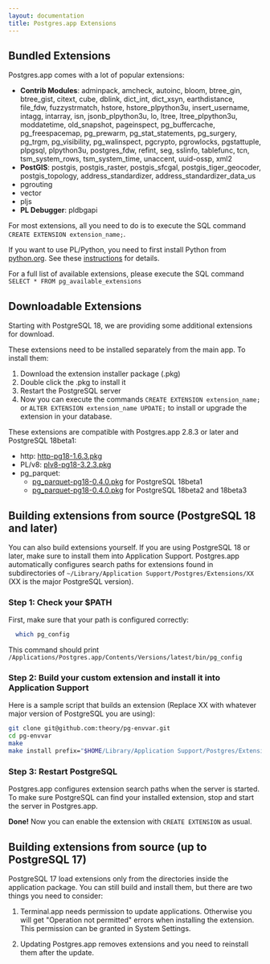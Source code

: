 ```yaml
---
layout: documentation
title: Postgres.app Extensions
---
```


## Bundled Extensions

Postgres.app comes with a lot of popular extensions:

- **Contrib Modules**: adminpack, amcheck, autoinc, bloom, btree_gin, btree_gist, citext, cube, dblink, dict_int, dict_xsyn, earthdistance, file_fdw, fuzzystrmatch, hstore, hstore_plpython3u, insert_username, intagg, intarray, isn, jsonb_plpython3u, lo, ltree, ltree_plpython3u, moddatetime, old_snapshot, pageinspect, pg_buffercache, pg_freespacemap, pg_prewarm, pg_stat_statements, pg_surgery, pg_trgm, pg_visibility, pg_walinspect, pgcrypto, pgrowlocks, pgstattuple, plpgsql, plpython3u, postgres_fdw, refint, seg, sslinfo, tablefunc, tcn, tsm_system_rows, tsm_system_time, unaccent, uuid-ossp, xml2
- **PostGIS**: postgis, postgis_raster, postgis_sfcgal, postgis_tiger_geocoder, postgis_topology, address_standardizer, address_standardizer_data_us
- pgrouting
- vector
- pljs
- **PL Debugger**: pldbgapi

For most extensions, all you need to do is to execute the SQL command `CREATE EXTENSION extension_name;`.

If you want to use PL/Python, you need to first install Python from [python.org](https://python.org).
See these [instructions](/documentation/plpython.html) for details.

For a full list of available extensions, please execute the SQL command `SELECT * FROM pg_available_extensions`

## Downloadable Extensions

Starting with PostgreSQL 18, we are providing some additional extensions for download.

These extensions need to be installed separately from the main app. To install them:

1. Download the extension installer package (.pkg)
2. Double click the .pkg to install it
3. Restart the PostgreSQL server
4. Now you can execute the commands `CREATE EXTENSION extension_name;` or `ALTER EXTENSION extension_name UPDATE;` to install or upgrade the extension in your database.

These extensions are compatible with Postgres.app 2.8.3 or later and PostgreSQL 18beta1:

- http: [http-pg18-1.6.3.pkg](https://github.com/PostgresApp/Extensions/releases/download/http-1.6.3/http-pg18-1.6.3.pkg)
- PL/v8: [plv8-pg18-3.2.3.pkg](https://github.com/PostgresApp/PostgresApp/releases/download/v2.8.3/plv8-pg18-3.2.3.pkg)
- pg_parquet:
	- [pg_parquet-pg18-0.4.0.pkg](https://github.com/PostgresApp/Extensions/releases/download/pg_parquet-0.4.0/pg_parquet-pg18-0.4.0.pkg) for PostgreSQL 18beta1
	- [pg_parquet-pg18-0.4.0.pkg](https://github.com/PostgresApp/Extensions/releases/download/pg_parquet-0.4.0-18beta2/pg_parquet-pg18-0.4.0.pkg) for PostgreSQL 18beta2 and 18beta3


## Building extensions from source (PostgreSQL 18 and later)

You can also build extensions yourself.
If you are using PostgreSQL 18 or later, make sure to install them into Application Support.
Postgres.app automatically configures search paths for extensions found in subdirectories of `~/Library/Application Support/Postgres/Extensions/XX` (XX is the major PostgreSQL version).

### Step 1: Check your $PATH
First, make sure that your path is configured correctly:  
```sh
  which pg_config
```
This command should print `/Applications/Postgres.app/Contents/Versions/latest/bin/pg_config`

### Step 2: Build your custom extension and install it into Application Support

  Here is a sample script that builds an extension (Replace XX with whatever major version of PostgreSQL you are using):

  ```sh
  git clone git@github.com:theory/pg-envvar.git
  cd pg-envvar
  make
  make install prefix="$HOME/Library/Application Support/Postgres/Extensions/XX/local"
  ```

### Step 3: Restart PostgreSQL

Postgres.app configures extension search paths when the server is started. To make sure PostgreSQL can find your installed extension, stop and start the server in Postgres.app.

**Done!**  Now you can enable the extension with `CREATE EXTENSION` as usual.

## Building extensions from source (up to PostgreSQL 17)

PostgreSQL 17 load extensions only from the directories inside the application package.
You can still build and install them, but there are two things you need to consider:

1) Terminal.app needs permission to update applications. Otherwise you will get "Operation not permitted" errors when installing the extension. This permission can be granted in System Settings.

2) Updating Postgres.app removes extensions and you need to reinstall them after the update.
